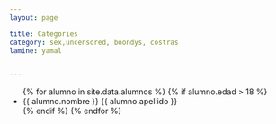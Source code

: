 ```yaml
---
layout: page

title: Categories
category: sex,uncensored, boondys, costras
lamine: yamal


---
```


<ul>
  {% for alumno in site.data.alumnos %}
    {% if alumno.edad > 18 %}
    <li>
      {{ alumno.nombre }} {{ alumno.apellido }}</a>
    </li>
    {% endif %}
  {% endfor %}
</ul>